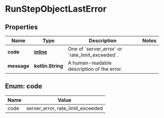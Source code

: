 
# RunStepObjectLastError

## Properties
Name | Type | Description | Notes
------------ | ------------- | ------------- | -------------
**code** | [**inline**](#Code) | One of &#x60;server_error&#x60; or &#x60;rate_limit_exceeded&#x60;. | 
**message** | **kotlin.String** | A human-readable description of the error. | 


<a id="Code"></a>
## Enum: code
Name | Value
---- | -----
code | server_error, rate_limit_exceeded



